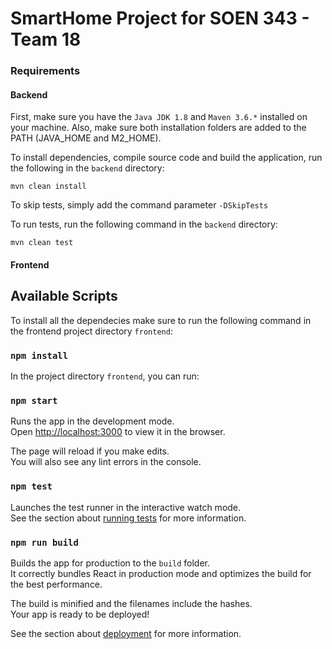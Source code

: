 # SmartHome Project for SOEN 343 - Team 18

### Requirements

#### Backend

First, make sure you have the `Java JDK 1.8` and `Maven 3.6.*` installed on your machine. 
Also, make sure both installation folders are added to the PATH (JAVA_HOME and M2_HOME).

To install dependencies, compile source code and build the application, run the following in the `backend` directory:
```
mvn clean install
```

To skip tests, simply add the command parameter `-DSkipTests`

To run tests, run the following command in the `backend` directory:
```
mvn clean test
```

#### Frontend

## Available Scripts
To install all the dependecies make sure to run the following command in the frontend project directory `frontend`:

### `npm install`

In the project directory `frontend`, you can run:

### `npm start`

Runs the app in the development mode.<br />
Open [http://localhost:3000](http://localhost:3000) to view it in the browser.

The page will reload if you make edits.<br />
You will also see any lint errors in the console.

### `npm test`

Launches the test runner in the interactive watch mode.<br />
See the section about [running tests](https://facebook.github.io/create-react-app/docs/running-tests) for more information.

### `npm run build`

Builds the app for production to the `build` folder.<br />
It correctly bundles React in production mode and optimizes the build for the best performance.

The build is minified and the filenames include the hashes.<br />
Your app is ready to be deployed!

See the section about [deployment](https://facebook.github.io/create-react-app/docs/deployment) for more information.
